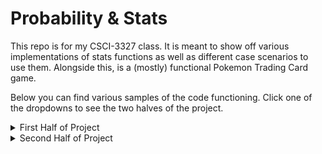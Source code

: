 # Probability & Stats

This repo is for my CSCI-3327 class. It is meant to show off various implementations of stats functions as well as different case scenarios to use them. Alongside this, is a (mostly) functional Pokemon Trading Card game. 

Below you can find various samples of the code functioning. Click one of the dropdowns to see the two halves of the project.

<details>
  <summary>First Half of Project</summary>

## Assignment 1 - Stats Library & Set Operations
### Stats Library

The statistics library computes various statistical measures and distributions based on provided data sets and parameters. Below are the results obtained from several calculations:

1. **Descriptive Statistics for the Data Set**:  
   Given the list of numbers `[3, 3, 4, 4, 6, 6, 6, 6, 7, 7, 7, 8, 9, 9, 9]`:
   - **Mean**: 6.27 (approximately) - the average of the data set.
   - **Median**: 6.0 - the middle value when the numbers are sorted.
   - **Mode**: 6 - the most frequently occurring number in the data set.
   - **Variance**: 3.93 (approximately) - a measure of the data set's spread.
   - **Standard Deviation**: 1.98 (approximately) - a measure of the average distance of each data point from the mean.
   
   ![](https://i.imgur.com/YoFtSKG.png)

2. **Combinatorial Calculations**:
   - **Factorial of 50**: `30414093201713378043612608166064768844377641568960512000000000000` - the product of all positive integers up to 50.
   - **Permutations of 6 picking 4**: 360 - the number of ways to arrange 4 items from a set of 6.
   - **Combinations of 5 picking 2**: 10 - the number of ways to choose 2 items from a set of 5.

   ![](https://i.imgur.com/NXk14iq.png)

3. **Binomial Distribution**:
   - For a probability \( p = 0.8 \) and total trials = 10, the probability on the 7th trial is **0.20** (approximately).
   - **Expected value** for 5 trials with a probability of 0.5: 2.5.
   - **Variance** for the same distribution: 1.25.
   - **Standard Deviation**: 1.12 (approximately).
  
   ![](https://i.imgur.com/9OQuHcZ.png)

4. **Geometric Distribution**:
   - For 1 trial with a probability of 0.5:
     - **Expected value**: 2.0.
     - **Variance**: 2.0.
     - **Standard Deviation**: 1.41 (approximately).

     ![](https://i.imgur.com/tC8RjnL.png)
### Set Operations

The set operations module provides functions to perform basic set operations on lists. Here are the results from the operations conducted on two given lists:

- **Given List A**:  
  `[1, 2, 3, 7, 8, 9, 10]`

- **Given List B**:  
  `[2, 4, 6, 8, 10]`

  ![](https://i.imgur.com/sHGOoGm.png)
  
1. **Union of List A and List B**:  
   The union combines all unique elements from both lists:  
   **Result**: `[1, 2, 3, 4, 6, 7, 8, 9, 10]`

2. **Intersection of List A and List B**:  
   The intersection finds the common elements in both lists:  
   **Result**: `[2, 8, 10]`

3. **Complement of Subset B with respect to Superset A**:  
   The complement includes all elements in List A that are not in List B:  
   **Result**: `[1, 3, 7, 9]`

  ![](https://i.imgur.com/R9HEH3x.png)

## Assignment 2 - Birthday Problems

The BirthdayCalc program estimates the probability that at least two people in a group share the same birthday. This probability was calculated over multiple runs for different group sizes and trial counts. Below are the results from the simulations:

1. **Probability of 2 people out of 30 having the same birthday**:
   - Average of **10 runs**: **0.6** (60%)
   - Average of **1,000 runs**: **0.709** (70.9%)
   - Average of **10,000 runs**: **0.7024** (70.24%)
   - Average of **100,000 runs**: **0.70787** (70.787%)

2. **Probability of 2 people out of 15 having the same birthday**:
   - Average of **1,000 runs**: **0.259** (25.9%)

![](https://i.imgur.com/F1uDBU9.png)


---

## Assignment 3 - Monty Hall Simulator

The Monty Hall Simulator explores the probability of winning a prize in the classic Monty Hall problem, based on whether the player decides to change their initial choice of door. Below are the results from running the simulation for **10,000 trials**:

1. **Probability of picking the correct door without changing**:
   - Average of **10,000 runs**: **0.326** (32.6%)

2. **Probability of picking the correct door by changing**:
   - Average of **10,000 runs**: **0.6626** (66.26%)

### Analysis
- **Question A**: The sample space can be represented as \( S = \{G, D1, D2\} \), where \( G \) is the prize door and \( D1 \) and \( D2 \) are the non-prize doors. Each outcome initially has a probability of \( \frac{1}{3} \).

- **Question B**: After the contestant has chosen a door, the host reveals a non-prize door, leading to two scenarios:
  - If the player stays with their original choice, the probability remains at \( \frac{1}{3} \).
  - If the player switches to the other door, their chances of winning increase to \( \frac{2}{3} \), as the host's action of revealing a dud door provides additional information. 

![](https://i.imgur.com/uQK52rk.png)

---

## Assignment 4 - Pokemon Game & Monte Carlo 

### Section 1: Monte Carlo Simulation for Drawing Pokémon Cards
This simulation determines the probability of drawing at least one Pokémon card in a hand of 7 cards. The user can specify the number of runs for averaging results. For example, the simulation result for 1,000 runs is approximately 0.132, indicating a 13.2% chance of drawing at least one Pokémon card.

![](https://i.imgur.com/KUzvATs.png)

### Section 2: Probability with Varying Charmander Cards
This section runs a Monte Carlo simulation across varying numbers of Charmander cards in the deck, assessing the probability of drawing at least one Pokémon in a hand of 7 cards. The simulation runs from 1 to 60 Charmander cards and outputs the average probabilities for each amount of runs. The results are as follows:

Here is the code for this:
![](https://i.imgur.com/ZKI5hy6.png)

Followed by a screenshot of the results pictured in Excel:
![](https://i.imgur.com/5XUmJNz.png)

### Section 3: Probability of Rare Candy Cards
This simulation assesses the probability of having all specified Rare Candy cards in the player's prize cards. It runs from 1 to 4 Rare Candy cards, yielding the following results:
- 1 Rare Candy: 0.10350
- 2 Rare Candies: 0.00850
- 3 Rare Candies: 0.00040
- 4 Rare Candies: 0.00000

![](https://i.imgur.com/QbpSvCt.png)

### Section 4 - Pokémon Trading Card Game (If you find any bugs, please send me an email or make an issue in the issues tab)
This section features a full-fledged Pokémon trading card game (not implemented in the best way, I'll admit), which involves two players competing against each other. The game proceeds through the following steps:

1. **Player Names**: The game begins by asking both players to enter their names.

    ![](https://i.imgur.com/cg2mJEC.png)

2. **Choosing Active Pokémon**: Players select their active Pokémon.

    ![](https://i.imgur.com/0UE09OR.png)

3. **Game Mechanics**: Players take turns performing actions such as:
 - Attaching energy to their Pokémon.
 - Playing Trainer cards.
 - Attacking their opponent's Pokémon.

    ![](https://i.imgur.com/zLFQbjT.png)

    ![](https://i.imgur.com/uo9YDZ8.png)
   
The game concludes when one player runs out of prize cards or their opponent has no Pokémon left to play.

![](https://i.imgur.com/g9dlFaq.png)

</details>

<details>
  <summary>Second Half of Project</summary>

## Stats Library (Continued)

This is a continued version of my previous stats library now with the new functions from the [Function Sheet 2](https://github.com/Grizzway/Probability-Stats/blob/master/Function%20Sheet%202.pdf)

1. **Negative Binomial Distribution**:
   - **Negative Binomial Probability (5 successes, 3 trials, p = 0.4)**: 0.0774 (approximately).
   - **Negative Binomial Probability (5 successes, 2 trials, p = 0.3)**: 0.0179 (approximately).
   - **Negative Binomial Mean (r = 3, p = 0.5)**: 6.0.
   - **Negative Binomial Standard Deviation (r = 3, p = 0.5)**: 2.449 (approximately).
   
   ![](https://i.imgur.com/fHYCNge.png)

2. **Hypergeometric Distribution**:
   - **Hypergeometric Probability (2 successes, 5 successes in population, 3 draws, population size = 10)**: 0.0.
   - **Hypergeometric Probability (50 successes, 10 successes in population, 5 draws, population size = 2)**: 0.2098 (approximately).
   - **Hypergeometric Mean (successes = 20, draws = 10, population size = 50)**: 4.0.
   - **Hypergeometric Standard Deviation (successes = 20, draws = 10, population size = 50)**: 1.400 (approximately).
   
   ![](https://i.imgur.com/5bigX72.png)

3. **Poisson Distribution**:
   - **Poisson Probability (λ = 5.0, k = 10)**: 0.0181 (approximately).
   
   ![](https://i.imgur.com/KMHdPhZ.png)

4. **Uniform Distribution**:
   - **Uniform Probability (a = 1.0, b = 5.0, x = 3.0)**: 0.25.
   
   ![](https://i.imgur.com/KgXUW5X.png)

5. **Exponential Distribution**:
   - **Exponential Probability (λ = 2.0, x = 3.0)**: 0.1116 (approximately).
   
   ![](https://i.imgur.com/sZ6Scaa.png)

## Salting/Smoothing Program & Learning MatLab
Check the folder labeled ["PlotterDatas"](https://github.com/Grizzway/Probability-Stats/tree/master/PlotterDatas) to see the full list of generated data. In this folder there are two folders labeled ["GeneratedData"](https://github.com/Grizzway/Probability-Stats/tree/master/PlotterDatas/GeneratedData) and ["CompiledData](https://github.com/Grizzway/Probability-Stats/tree/master/PlotterDatas/CompiledData). Generated Data is what was made by the program, and CompiledData is all of the steps (Generated,Salting,Smoothing) for each trial. 

I also used JFreeChart to chart the data without the need of excel. The screenshot of the output is shown below:
![](https://i.imgur.com/I0er92a.png)

I also learned Matlab. I took the Official MatLab Onboarding course and the [Certificate](https://github.com/Grizzway/Probability-Stats/blob/master/MatLab/MatLabcertificate.pdf) for that is in the project files along with everything else.
![](https://i.imgur.com/3XjfSoc.png)

With MatLab, I learned how the syntax worked and how to plot graphs. I wrote [some code](https://github.com/Grizzway/Probability-Stats/tree/master/MatLab) to plot the graphs for the first generated Trial data.
![](https://i.imgur.com/g2TtJ5S.png)

## Dataset Project

The dataset I used for this project was a collection of the average CO2 PPM in the atmosphere for each month from January 1979 until August 2024. 
Here is an example of the dataset:

![](https://i.imgur.com/rp5ubGl.png)

More of this can be found in the ["CO2 PPM Data.csv"](https://github.com/Grizzway/Probability-Stats/blob/master/CO2%20PPM%20Data.csv) and ["SectionQuestions.pdf"](https://github.com/Grizzway/Probability-Stats/blob/master/SectionQuestions.pdf) where I went and made a bunch of questions regarding this data.

## Android Pokemon Game App

See contents of ["Journey With Android Studio.pdf"](https://github.com/Grizzway/Probability-Stats/blob/master/Journey%20With%20Android%20Studio.pdf)

</details>
